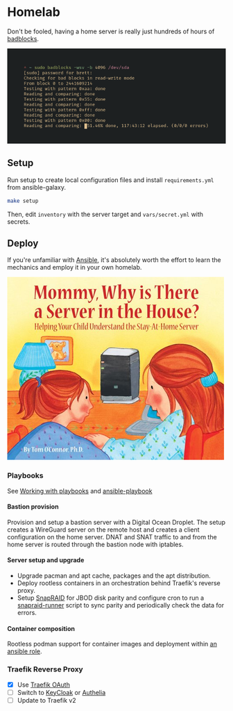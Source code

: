 # Homelab

Don't be fooled, having a home server is really just hundreds of hours of [badblocks](https://wiki.archlinux.org/index.php/Badblocks).

![sudo badblocks -wsv -b 4096 /dev/sda output](./screenshots/badblocks.png)

## Setup

Run setup to create local configuration files and install `requirements.yml` from ansible-galaxy.

```sh
make setup
```

Then, edit `inventory` with the server target and `vars/secret.yml` with secrets.

## Deploy

If you're unfamiliar with [Ansible](https://www.ansible.com/), it's absolutely worth the effort to learn the mechanics and employ it in your own homelab.

![book cover: Mommy, Why is There a Server is the House?](./screenshots/stay_at_home_server.jpg)

### Playbooks

See [Working with playbooks](https://docs.ansible.com/ansible/latest/user_guide/playbooks.html) and [ansible-playbook](https://docs.ansible.com/ansible/latest/cli/ansible-playbook.html)

#### Bastion provision

Provision and setup a bastion server with a Digital Ocean Droplet. The setup creates a WireGuard server on the remote host and creates a client configuration on the home server. DNAT and SNAT traffic to and from the home server is routed through the bastion node with iptables.

#### Server setup and upgrade

-   Upgrade pacman and apt cache, packages and the apt distribution.
-   Deploy rootless containers in an orchestration behind Traefik's reverse proxy.
-   Setup [SnapRAID](https://www.snapraid.it/) for JBOD disk parity and configure cron to run a [snapraid-runner](https://github.com/Chronial/snapraid-runner) script to sync parity and periodically check the data for errors.

#### Container composition

Rootless podman support for container images and deployment within [an ansible role](./roles/compose/tasks).

### Traefik Reverse Proxy

-   [x] Use [Traefik OAuth](https://github.com/thomseddon/traefik-forward-auth)
-   [ ] Switch to [KeyCloak](https://www.keycloak.org/index.html) or [Authelia](https://github.com/clems4ever/authelia)
-   [ ] Update to Traefik v2
